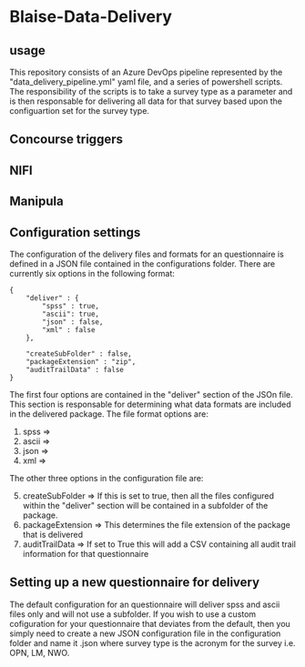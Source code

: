 # Blaise-Data-Delivery

## usage 
This repository consists of an Azure DevOps pipeline represented by the "data_delivery_pipeline.yml" yaml file, and a series of powershell scripts. The responsibility of the scripts is to take a survey type as a parameter and is then responsable for delivering all data for that survey based upon the configuartion set for the survey type.

## Concourse triggers

## NIFI

## Manipula

## Configuration settings
The configuration of the delivery files and formats for an questionnaire is defined in a JSON file contained in the configurations folder. There are currently six options in the following format:

```
{
    "deliver" : {
        "spss" : true,
        "ascii": true,
        "json" : false,
        "xml" : false
    },

    "createSubFolder" : false,
    "packageExtension" : "zip",
    "auditTrailData" : false
}
```

The first four options are contained in the "deliver" section of the JSOn file. This section is responsable for determining what data formats are included in the delivered package. The file format options are:

1. spss => 
2. ascii => 
3. json => 
4. xml =>

The other three options in the configuration file are:

5. createSubFolder => If this is set to true, then all the files configured within the "deliver" section will be contained in a subfolder of the package.
6. packageExtension => This determines the file extension of the package that is delivered
7. auditTrailData => If set to True this will add a CSV containing all audit trail information for that questionnaire

## Setting up a new questionnaire for delivery
The default configuration for an questionnaire will deliver spss and ascii files only and will not use a subfolder. If you wish to use a custom cofiguration for your questionnaire that deviates from the default, then you simply need to create a new JSON configuration file in the configuration folder and name it <survey>.json where survey type is the acronym for the survey i.e. OPN, LM, NWO.
